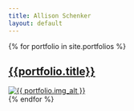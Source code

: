 ```yaml
---
title: Allison Schenker
layout: default
---
```

<div class="row carousel-row bg-dark">
  {% for portfolio in site.portfolios %}
    <div class="col-md-6 home-features">
      <h2><a href="{{portfolio.url}}">{{portfolio.title}}</a></h2>
      <a href="{{portfolio.url}}"><img src="{{portfolio.img_src}}" alt="{{ portfolio.img_alt }}"/></a>
    </div>
  {% endfor %}
</div>